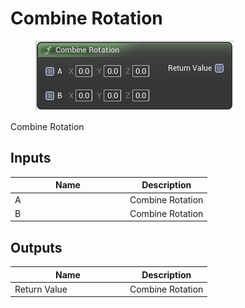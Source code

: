 # Combine Rotation

<div align="left" data-full-width="false"><figure><img src="../../../../api/Math/Rotation/Combine_Rotation.png" alt=""><figcaption></figcaption></figure></div>

Combine Rotation

## Inputs

<table><thead><tr><th width="170">Name</th><th>Description</th></tr></thead><tbody><tr><td>A</td><td>Combine Rotation</td></tr><tr><td>B</td><td>Combine Rotation</td></tr></tbody></table>

## Outputs

<table><thead><tr><th width="170">Name</th><th>Description</th></tr></thead><tbody><tr><td>Return Value</td><td>Combine Rotation</td></tr></tbody></table>
